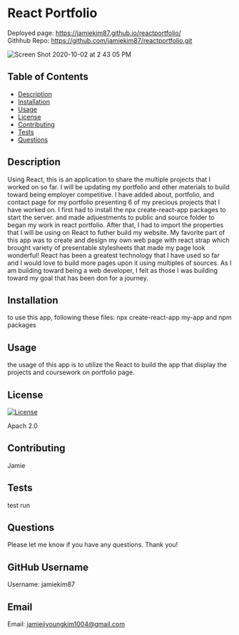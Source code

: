 # React Portfolio

Deployed page: https://jamiekim87.github.io/reactportfolio/ <br>
Githhub Repo: https://github.com/jamiekim87/reactportfolio.git

![Screen Shot 2020-10-02 at 2 43 05 PM](https://user-images.githubusercontent.com/64169844/94972897-35a1e880-04bf-11eb-8628-e03a744d6b13.png)


## Table of Contents

   - [Description](#description)
   - [Installation](#installation)
   - [Usage](#usage)
   - [License](#license)
   - [Contributing](#contributing)
   - [Tests](#tests)
   - [Questions](#questions)

 ## Description
   Using React, this is an application to share the multiple projects that I worked on so far. I will be updating my portfolio and other materials to build toward being employer competitive. I have added about, portfolio, and contact page for my portfolio presenting 6 of my precious projects that I have worked on. I first had to install the npx create-react-app packages to start the server. and made adjuestments to public and source folder to began my work in react portfolio. After that, I had to import the properties that I will be using on React to futher build my website. My favorite part of this app was to create and design my own web page with react strap which brought variety of presentable stylesheets that made my page look wonderful! React has been a greatest technology that I have used so far and I would love to build more pages upon it using multiples of sources. As I am building toward being a web developer, I felt as those I was building toward my goal that has been don for a journey. 
  
 ## Installation 
    
   to use this app, following these files: npx create-react-app my-app and npm packages

 ## Usage 
    
   the usage of this app is to utilize the React to build the app that display the projects and coursework on portfolio page.

 ## License 
 [![License](https://img.shields.io/badge/License-Apache%202.0-blue.svg)](https://opensource.org/licenses/Apache-2.0)
    
   Apach 2.0

 ## Contributing 
    
   Jamie

 ## Tests 
    
   test run
    
  ## Questions 
    
   Please let me know if you have any questions. Thank you!
    
  ## GitHub Username 
  
  Username: jamiekim87
  
  ## Email 
  
  Email: jamiejiyoungkim1004@gmail.com
  
